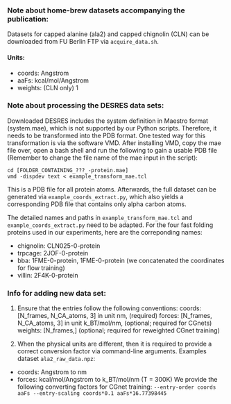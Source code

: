 ### Note about home-brew datasets accompanying the publication:
Datasets for capped alanine (ala2) and capped chignolin (CLN) can be downloaded from FU Berlin FTP via `acquire_data.sh`.

#### Units:
- coords: Angstrom
- aaFs: kcal/mol/Angstrom
- weights: (CLN only) 1

### Note about processing the DESRES data sets: 
Downloaded DESRES includes the system definition in Maestro format (system.mae), which is not supported by our Python scripts. Therefore, it needs to be transformed into the PDB format.
One tested way for this transformation is via the software VMD. After installing VMD, copy the mae file over, open a bash shell and run the following to gain a usable PDB file (Remember to change the file name of the mae input in the script):
```
cd [FOLDER_CONTAINING_???_-protein.mae]
vmd -dispdev text < example_transform_mae.tcl
```
This is a PDB file for all protein atoms. Afterwards, the full dataset can be generated via `example_coords_extract.py`, which also yields a corresponding PDB file that contains only alpha carbon atoms.

The detailed names and paths in `example_transform_mae.tcl` and `example_coords_extract.py` need to be adapted. For the four fast folding proteins used in our experiments, here are the correponding names:
- chignolin: CLN025-0-protein
- trpcage: 2JOF-0-protein
- bba: 1FME-0-protein, 1FME-0-protein (we concatenated the coordinates for flow training)
- villin: 2F4K-0-protein

### Info for adding new data set:
1. Ensure that the entries follow the following conventions:
coords: \[N\_frames, N\_CA\_atoms, 3\] in unit nm, (required)
forces: \[N\_frames, N\_CA\_atoms, 3\] in unit k\_BT/mol/nm, (optional; required for CGnets)
weights: \[N\_frames,\] (optional; required for reweighted CGnet training)

2. When the physical units are different, then it is required to provide a correct conversion factor via command-line arguments.
Examples dataset `ala2_raw_data.npz`:
- coords: Angstrom to nm
- forces: kcal/mol/Angstrom to k\_BT/mol/nm (T = 300K)
We provide the following converting factors for CGnet training: `--entry-order coords aaFs --entry-scaling coords*0.1 aaFs*16.77398445`
